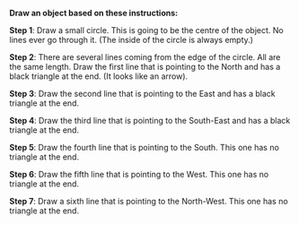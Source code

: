 <p><strong>Draw an object based on these instructions:&nbsp;</strong></p>
<p><strong>Step 1</strong>: Draw a small circle. This is going to be the centre of the object. No lines ever go through it. (The inside of the circle is always empty.)&nbsp;</p>
<p><strong>Step 2</strong>: There are several lines coming from the edge of the circle. All are the same length. Draw the first line that is pointing to the North and has a black triangle at the end. (It looks like an arrow). </p>
<p><strong>Step 3</strong>: Draw the second line that is pointing to the East and has a black triangle at the end.&nbsp;</p>
<p><strong>Step 4</strong>: Draw the third line that is pointing to the South-East and has a black triangle at the end.&nbsp;</p>
<p><strong>Step 5</strong>: Draw the fourth line that is pointing to the South. This one has no triangle at the end.&nbsp;</p>
<p><strong>Step 6</strong>: Draw the fifth line that is pointing to the West. This one has no triangle at the end.&nbsp;</p>
<p><strong>Step 7</strong>: Draw a sixth line that is pointing to the North-West. This one has no triangle at the end.</p>
